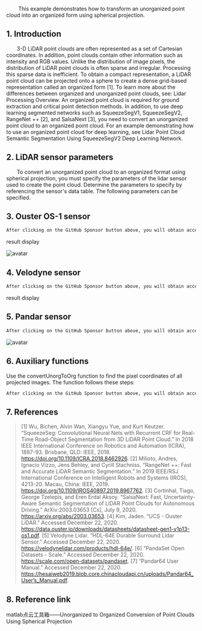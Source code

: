     This example demonstrates how to transform an unorganized point cloud into an organized form using spherical projection. 

##  1. Introduction 

   3-D LiDAR point clouds are often represented as a set of Cartesian coordinates. In addition, point clouds contain other information such as intensity and RGB values. Unlike the distribution of image pixels, the distribution of LiDAR point clouds is often sparse and irregular. Processing this sparse data is inefficient. To obtain a compact representation, a LiDAR point cloud can be projected onto a sphere to create a dense grid-based representation called an organized form [1]. To learn more about the differences between organized and unorganized point clouds, see: Lidar Processing Overview. An organized point cloud is required for ground extraction and critical point detection methods. In addition, to use deep learning segmented networks such as SqueezeSegV1, SqueezeSegV2, RangeNet ++ [2], and SalsaNext [3], you need to convert an unorganized point cloud to an organized point cloud. For an example demonstrating how to use an organized point cloud for deep learning, see Lidar Point Cloud Semantic Segmentation Using SqueezeSegV2 Deep Learning Network. 

##  2. LiDAR sensor parameters 

   To convert an unorganized point cloud to an organized format using spherical projection, you must specify the parameters of the lidar sensor used to create the point cloud. Determine the parameters to specify by referencing the sensor's data table. The following parameters can be specified. 

##  3. Ouster OS-1 sensor 

  ```python  
After clicking on the GitHub Sponsor button above, you will obtain access permissions to my private code repository ( https://github.com/slowlon/my_code_bar ) to view this blog code. By searching the code number of this blog, you can find the code you need, code number is: 2024020309574588082
  ```  
 result display  

 ![avatar]( e5bc6df1d43741d2afe428900d40c675.png) 

##  4. Velodyne sensor 

  ```python  
After clicking on the GitHub Sponsor button above, you will obtain access permissions to my private code repository ( https://github.com/slowlon/my_code_bar ) to view this blog code. By searching the code number of this blog, you can find the code you need, code number is: 2024020309574588082
  ```  
 result display   

##  5. Pandar sensor 

  ```python  
After clicking on the GitHub Sponsor button above, you will obtain access permissions to my private code repository ( https://github.com/slowlon/my_code_bar ) to view this blog code. By searching the code number of this blog, you can find the code you need, code number is: 2024020309574588082
  ```  
 ![avatar]( 19b97c1ea9d14acaa84e12a634bf87be.png) 

##  6. Auxiliary functions 

 Use the convertUnorgToOrg function to find the pixel coordinates of all projected images. The function follows these steps: 

  ```python  
After clicking on the GitHub Sponsor button above, you will obtain access permissions to my private code repository ( https://github.com/slowlon/my_code_bar ) to view this blog code. By searching the code number of this blog, you can find the code you need, code number is: 2024020309574588082
  ```  
##  7. References 

>  [1] Wu, Bichen, Alvin Wan, Xiangyu Yue, and Kurt Keutzer. “SqueezeSeg: Convolutional Neural Nets with Recurrent CRF for Real-Time Road-Object Segmentation from 3D LiDAR Point Cloud.” In 2018 IEEE International Conference on Robotics and Automation (ICRA), 1887-93. Brisbane, QLD: IEEE, 2018. https://doi.org/10.1109/ICRA.2018.8462926. [2] Milioto, Andres, Ignacio Vizzo, Jens Behley, and Cyrill Stachniss. “RangeNet ++: Fast and Accurate LiDAR Semantic Segmentation.” In 2019 IEEE/RSJ International Conference on Intelligent Robots and Systems (IROS), 4213-20. Macau, China: IEEE, 2019. https://doi.org/10.1109/IROS40897.2019.8967762. [3] Cortinhal, Tiago, George Tzelepis, and Eren Erdal Aksoy. “SalsaNext: Fast, Uncertainty-Aware Semantic Segmentation of LiDAR Point Clouds for Autonomous Driving.” ArXiv:2003.03653 [Cs], July 9, 2020. https://arxiv.org/abs/2003.03653. [4] Kim, Jaden. “UCS - Ouster LiDAR.” Accessed December 22, 2020. https://data.ouster.io/downloads/datasheets/datasheet-gen1-v1p13-os1.pdf. [5] Velodyne Lidar. “HDL-64E Durable Surround Lidar Sensor.” Accessed December 22, 2020. https://velodynelidar.com/products/hdl-64e/. [6] “PandaSet Open Datasets - Scale.” Accessed December 22, 2020. https://scale.com/open-datasets/pandaset. [7] “Pandar64 User Manual.” Accessed December 22, 2020. https://hesaiweb2019.blob.core.chinacloudapi.cn/uploads/Pandar64_User’s_Manual.pdf. 

##  8. Reference link 

 matlab点云工具箱——Unorganized to Organized Conversion of Point Clouds Using Spherical Projection 


